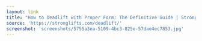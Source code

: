 ```yaml
---
layout: link
title: "How to Deadlift with Proper Form: The Definitive Guide | StrongLifts"
source: 'https://stronglifts.com/deadlift/'
screenshot: 'screenshots/5755a3ea-5109-4bc3-825e-57dae4ec7853.jpg'
---
```


